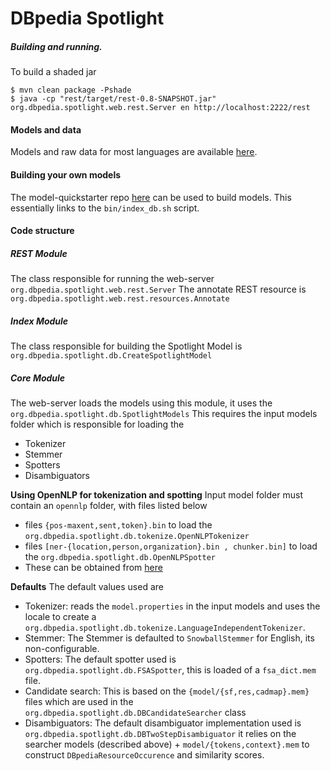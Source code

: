 # DBpedia Spotlight

##### Building and running.

To build a shaded jar
```
$ mvn clean package -Pshade
$ java -cp "rest/target/rest-0.8-SNAPSHOT.jar" org.dbpedia.spotlight.web.rest.Server en http://localhost:2222/rest
```

#### Models and data

Models and raw data for most languages are available [here](http://spotlight.sztaki.hu/downloads/).

#### Building your own models

The model-quickstarter repo [here](https://github.com/jodaiber/model-quickstarter) can be used to build models.
This essentially links to the `bin/index_db.sh` script.

#### Code structure

##### REST Module

The class responsible for running the web-server `org.dbpedia.spotlight.web.rest.Server`
The annotate REST resource is `org.dbpedia.spotlight.web.rest.resources.Annotate`

##### Index Module
The class responsible for building the Spotlight Model is `org.dbpedia.spotlight.db.CreateSpotlightModel`

##### Core Module
The web-server loads the models using this module, it uses the `org.dbpedia.spotlight.db.SpotlightModels`
This requires the input models folder which is responsible for loading the
- Tokenizer
- Stemmer
- Spotters
- Disambiguators

**Using OpenNLP for tokenization and spotting**
Input model folder must contain an `opennlp` folder, with files listed below
- files `{pos-maxent,sent,token}.bin` to load the `org.dbpedia.spotlight.db.tokenize.OpenNLPTokenizer`
- files `[ner-{location,person,organization}.bin , chunker.bin]` to load the `org.dbpedia.spotlight.db.OpenNLPSpotter`
- These can be obtained from [here](http://opennlp.sourceforge.net/models-1.5/)

**Defaults**
The default values used are
- Tokenizer: reads the `model.properties` in the input models and uses the locale to create a `org.dbpedia.spotlight.db.tokenize.LanguageIndependentTokenizer`.
- Stemmer: The Stemmer is defaulted to `SnowballStemmer` for English, its non-configurable.
- Spotters: The default spotter used is `org.dbpedia.spotlight.db.FSASpotter`, this is loaded of a `fsa_dict.mem` file.
- Candidate search: This is based on the
`{model/{sf,res,cadmap}.mem}` files which are used in the `org.dbpedia.spotlight.db.DBCandidateSearcher` class
- Disambiguators: The default disambiguator implementation used is `org.dbpedia.spotlight.db.DBTwoStepDisambiguator`
it relies on the searcher models (described above) + `model/{tokens,context}.mem` to construct `DBpediaResourceOccurence` and similarity scores.
